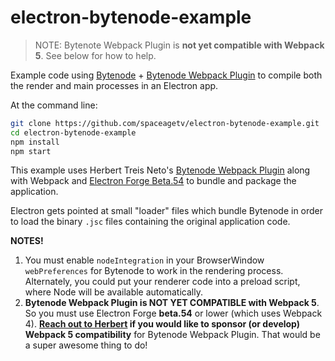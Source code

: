 # electron-bytenode-example

> NOTE: Bytenote Webpack Plugin is **not yet compatible with Webpack 5**. See below for how to help.

Example code using [Bytenode](https://github.com/OsamaAbbas/bytenode) + [Bytenode Webpack Plugin](https://github.com/herberttn/bytenode-webpack-plugin) to compile both the render and main processes in an Electron app.

At the command line:

```bash
git clone https://github.com/spaceagetv/electron-bytenode-example.git
cd electron-bytenode-example
npm install
npm start
```

This example uses Herbert Treis Neto's [Bytenode Webpack Plugin](https://github.com/herberttn/bytenode-webpack-plugin) along with Webpack and [Electron Forge Beta.54](https://www.electronforge.io) to bundle and package the application.

Electron gets pointed at small "loader" files which bundle Bytenode in order to load the binary `.jsc` files containing the original application code.

**NOTES!** 

1. You must enable `nodeIntegration` in your BrowserWindow `webPreferences` for Bytenode to work in the rendering process. Alternately, you could put your renderer code into a preload script, where Node will be available automatically.
2. **Bytenode Webpack Plugin is NOT YET COMPATIBLE with Webpack 5**. So you must use Electron Forge **beta.54** or lower (which uses Webpack 4). **[Reach out to Herbert](https://github.com/herberttn) if you would like to sponsor (or develop) Webpack 5 compatibility** for Bytenode Webpack Plugin. That would be a super awesome thing to do!
